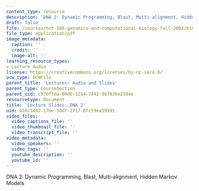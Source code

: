 ```yaml
---
content_type: resource
description: 'DNA 2: Dynamic Programming, Blast, Multi-alignment, Hidden Markov Models'
draft: false
file: /courses/hst-508-genomics-and-computational-biology-fall-2002/b16c3442176e50df27170fc59ea59591_02doct08d2.pdf
file_type: application/pdf
image_metadata:
  caption: ''
  credit: ''
  image-alt: ''
learning_resource_types:
- Lecture Audio
license: https://creativecommons.org/licenses/by-nc-sa/4.0/
ocw_type: OCWFile
parent_title: 'Lectures: Audio and Slides'
parent_type: CourseSection
parent_uid: c970ffda-00d6-3214-7442-de7026e2584e
resourcetype: Document
title: 'Lecture Slides: DNA 2'
uid: b16c3442-176e-50df-2717-0fc59ea59591
video_files:
  video_captions_file: ''
  video_thumbnail_file: ''
  video_transcript_file: ''
video_metadata:
  video_speakers: ''
  video_tags: ''
  youtube_description: ''
  youtube_id: ''
---
```

DNA 2: Dynamic Programming, Blast, Multi-alignment, Hidden Markov Models